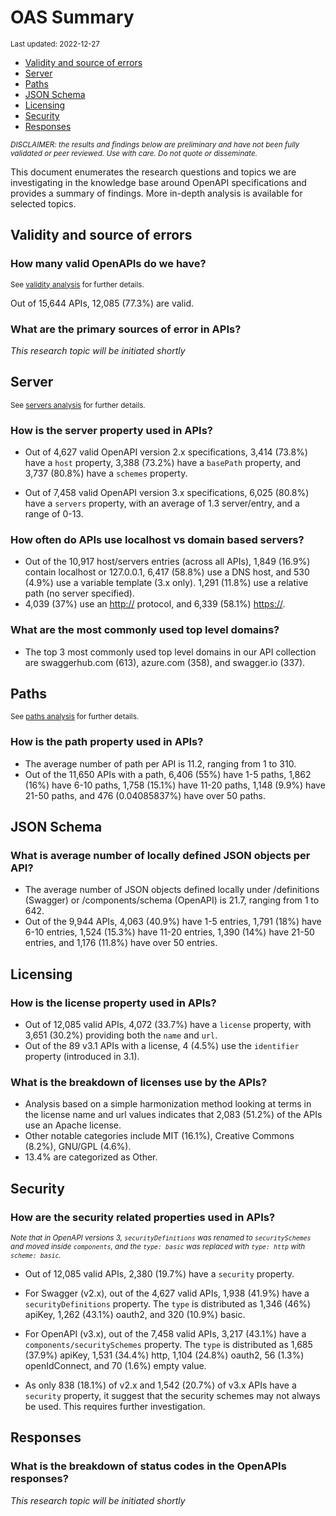 OAS Summary
================
<sup>Last updated: 2022-12-27</sup>

- <a href="#validity-and-source-of-errors"
  id="toc-validity-and-source-of-errors">Validity and source of errors</a>
- <a href="#server" id="toc-server">Server</a>
- <a href="#paths" id="toc-paths">Paths</a>
- <a href="#json-schema" id="toc-json-schema">JSON Schema</a>
- <a href="#licensing" id="toc-licensing">Licensing</a>
- <a href="#security" id="toc-security">Security</a>
- <a href="#responses" id="toc-responses">Responses</a>

<sup>*DISCLAIMER: the results and findings below are preliminary and
have not been fully validated or peer reviewed. Use with care. Do not
quote or disseminate.*</sup>

This document enumerates the research questions and topics we are
investigating in the knowledge base around OpenAPI specifications and
provides a summary of findings. More in-depth analysis is available for
selected topics.

## Validity and source of errors

### How many valid OpenAPIs do we have?

<sup>See [validity analysis](oas_validity.md) for further details.<sup>

Out of 15,644 APIs, 12,085 (77.3%) are valid.

### What are the primary sources of error in APIs?

*This research topic will be initiated shortly*

## Server

<sup>See [servers analysis](oas_servers.md) for further details.</sup>

### How is the server property used in APIs?

- Out of 4,627 valid OpenAPI version 2.x specifications, 3,414 (73.8%)
  have a `host` property, 3,388 (73.2%) have a `basePath` property, and
  3,737 (80.8%) have a `schemes` property.

- Out of 7,458 valid OpenAPI version 3.x specifications, 6,025 (80.8%)
  have a `servers` property, with an average of 1.3 server/entry, and a
  range of 0-13.

### How often do APIs use localhost vs domain based servers?

- Out of the 10,917 host/servers entries (across all APIs), 1,849
  (16.9%) contain localhost or 127.0.0.1, 6,417 (58.8%) use a DNS host,
  and 530 (4.9%) use a variable template (3.x only). 1,291 (11.8%) use a
  relative path (no server specified).
- 4,039 (37%) use an <http://> protocol, and 6,339 (58.1%) <https://>.

### What are the most commonly used top level domains?

- The top 3 most commonly used top level domains in our API collection
  are swaggerhub.com (613), azure.com (358), and swagger.io (337).

## Paths

<sup>See [paths analysis](oas_paths.md) for further details.</sup>

### How is the path property used in APIs?

- The average number of path per API is 11.2, ranging from 1 to 310.
- Out of the 11,650 APIs with a path, 6,406 (55%) have 1-5 paths, 1,862
  (16%) have 6-10 paths, 1,758 (15.1%) have 11-20 paths, 1,148 (9.9%)
  have 21-50 paths, and 476 (0.04085837%) have over 50 paths.

## JSON Schema

### What is average number of locally defined JSON objects per API?

- The average number of JSON objects defined locally under /definitions
  (Swagger) or /components/schema (OpenAPI) is 21.7, ranging from 1 to
  642.
- Out of the 9,944 APIs, 4,063 (40.9%) have 1-5 entries, 1,791 (18%)
  have 6-10 entries, 1,524 (15.3%) have 11-20 entries, 1,390 (14%) have
  21-50 entries, and 1,176 (11.8%) have over 50 entries.

## Licensing

### How is the license property used in APIs?

- Out of 12,085 valid APIs, 4,072 (33.7%) have a `license` property,
  with 3,651 (30.2%) providing both the `name` and `url`.
- Out of the 89 v3.1 APIs with a license, 4 (4.5%) use the `identifier`
  property (introduced in 3.1).

### What is the breakdown of licenses use by the APIs?

- Analysis based on a simple harmonization method looking at terms in
  the license name and url values indicates that 2,083 (51.2%) of the
  APIs use an Apache license.
- Other notable categories include MIT (16.1%), Creative Commons (8.2%),
  GNU/GPL (4.6%).
- 13.4% are categorized as Other.

## Security

### How are the security related properties used in APIs?

<sup>*Note that in OpenAPI versions 3, `securityDefinitions` was renamed
to `securitySchemes` and moved inside `components`, and the
`type: basic` was replaced with `type: http` with
`scheme: basic`.*</sup>

- Out of 12,085 valid APIs, 2,380 (19.7%) have a `security` property.

- For Swagger (v2.x), out of the 4,627 valid APIs, 1,938 (41.9%) have a
  `securityDefinitions` property. The `type` is distributed as 1,346
  (46%) apiKey, 1,262 (43.1%) oauth2, and 320 (10.9%) basic.

- For OpenAPI (v3.x), out of the 7,458 valid APIs, 3,217 (43.1%) have a
  `components/securitySchemes` property. The `type` is distributed as
  1,685 (37.9%) apiKey, 1,531 (34.4%) http, 1,104 (24.8%) oauth2, 56
  (1.3%) openIdConnect, and 70 (1.6%) empty value.

- As only 838 (18.1%) of v2.x and 1,542 (20.7%) of v3.x APIs have a
  `security` property, it suggest that the security schemes may not
  always be used. This requires further investigation.

## Responses

### What is the breakdown of status codes in the OpenAPIs responses?

*This research topic will be initiated shortly*
